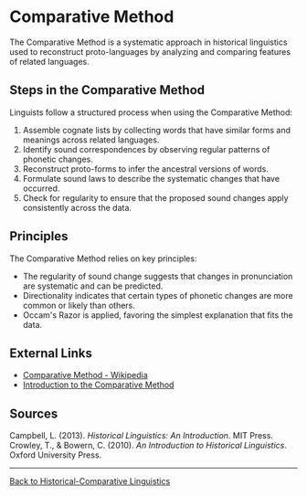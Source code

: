 # Comparative Method

The Comparative Method is a systematic approach in historical linguistics used to reconstruct proto-languages by analyzing and comparing features of related languages.

## Steps in the Comparative Method

Linguists follow a structured process when using the Comparative Method:

1. Assemble cognate lists by collecting words that have similar forms and meanings across related languages.
2. Identify sound correspondences by observing regular patterns of phonetic changes.
3. Reconstruct proto-forms to infer the ancestral versions of words.
4. Formulate sound laws to describe the systematic changes that have occurred.
5. Check for regularity to ensure that the proposed sound changes apply consistently across the data.

## Principles

The Comparative Method relies on key principles:

- The regularity of sound change suggests that changes in pronunciation are systematic and can be predicted.
- Directionality indicates that certain types of phonetic changes are more common or likely than others.
- Occam's Razor is applied, favoring the simplest explanation that fits the data.

## External Links

- [Comparative Method - Wikipedia](https://en.wikipedia.org/wiki/Comparative_method_(linguistics))
- [Introduction to the Comparative Method](https://www.uni-due.de/ELE/MethodsComparativeMethod.htm)

## Sources

Campbell, L. (2013). *Historical Linguistics: An Introduction*. MIT Press.  
Crowley, T., & Bowern, C. (2010). *An Introduction to Historical Linguistics*. Oxford University Press.

---

[Back to Historical-Comparative Linguistics](../README.md)
